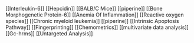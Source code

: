 [[Interleukin-6]]
[[Hepcidin]]
[[BALB/C Mice]]
[[piperine]]
[[Bone Morphogenetic Protein-6]]
[[Anemia Of Inflammation]]
[[Reactive oxygen species]]
[[Chronic myeloid leukemia]]
[[piperine]]
[[Intrinsic Apoptosis Pathway]]
[[Fingerprinting]]
[[Chemometrics]]
[[multivariate data analysis]]
[[Gc-hrms]]
[[Untargeted Analysis]]
